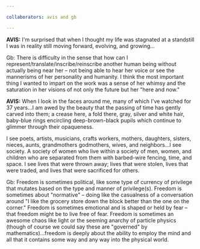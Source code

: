 ```yaml
---

collaborators: avis and gb

---
```


**AVIS:** I'm surprised that when I thought my life was stagnated at a standstill I was in reality still moving forward, evolving, and growing… 

Gb: There is difficulty in the sense that how can I represent/translate/inscribe/reinscribe another human being without actually being near her – not being able to hear her voice or see the mannerisms of her personality and humanity. I think the most important thing I wanted to impart on the work was a sense of her whimsy and the saturation in her visions of not only the future but her "here and now."

**AVIS:** When I look in the faces around me, many of which I've watched for 37 years...I am awed by the beauty that the passing of time has gently carved into them; a crease here, a fold there, gray, silver and white hair, baby-blue rings encircling deep-brown-black pupils which continue to glimmer through their opaqueness.

I see poets, artists, musicians, crafts workers, mothers, daughters, sisters, nieces, aunts, grandmothers godmothers, wives, and neighbors...I see society. A society of women who live within a society of men, women, and children who are separated from them with barbed-wire fencing, time, and space. I see lives that were thrown away; lives that were stolen, lives that were traded, and lives that were sacrificed for others.

Gb: Freedom is sometimes political, like some type of currency of privilege that mutates based on the type and manner of privilege(s). Freedom is sometimes about "normative" – doing like the casualness of a conversation around "I like the grocery store down the block better than the one on the corner." Freedom is sometimes emotional and is shaped or held by fear – that freedom might be to live free of fear. Freedom is sometimes an awesome chaos like light or the seeming anarchy of particle physics (though of course we could say these are "governed" by mathematics)...freedom is deeply about the ability to employ the mind and all that it contains some way and any way into the physical world.
